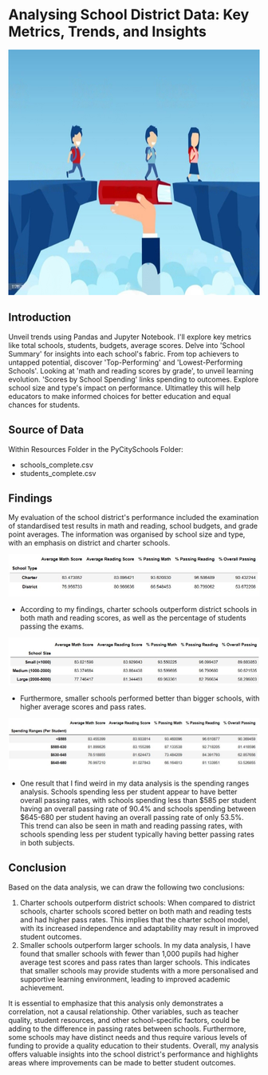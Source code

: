 # Analysing School District Data: Key Metrics, Trends, and Insights
<img src="images/school.jpeg" width="1000" height="491">

## Introduction
Unveil trends using Pandas and Jupyter Notebook. I'll explore key metrics like total schools, students, budgets, average scores. Delve into 'School Summary' for insights into each school's fabric. From top achievers to untapped potential, discover 'Top-Performing' and 'Lowest-Performing Schools'. Looking at 'math and reading scores by grade', to unveil learning evolution. 'Scores by School Spending' links spending to outcomes. Explore school size and type's impact on performance. Ultimatley this will help educators to make informed choices for better education and equal chances for students.

## Source of Data
Within Resources Folder in the PyCitySchools Folder:
* schools_complete.csv
* students_complete.csv

## Findings
My evaluation of the school district's performance included the examination of standardised test results in math and reading, school budgets, and grade point averages. The information was organised by school size and type, with an emphasis on district and charter schools.

![school_type_summary](images/school_type_summary.JPG) 
* According to my findings, charter schools outperform district schools in both math and reading scores, as well as the percentage of students passing the exams.

![school_size_summary](images/school_size_summary.JPG) 
* Furthermore, smaller schools performed better than bigger schools, with higher average scores and pass rates.

![school_spending_summary](images/school_spending_summary.JPG) 
* One result that I find weird in my data analysis is the spending ranges analysis. Schools spending less per student appear to have better overall passing rates, with schools spending less than $585 per student having an overall passing rate of 90.4% and schools spending between $645-680 per student having an overall passing rate of only 53.5%. This trend can also be seen in math and reading passing rates, with schools spending less per student typically having better passing rates in both subjects.

## Conclusion
Based on the data analysis, we can draw the following two conclusions:

1.	Charter schools outperform district schools: When compared to district schools, charter schools scored better on both math and reading tests and had higher pass rates. This implies that the charter school model, with its increased independence and adaptability may result in improved student outcomes.
2.	Smaller schools outperform larger schools. In my data analysis, I have found that smaller schools with fewer than 1,000 pupils had higher average test scores and pass rates than larger schools. This indicates that smaller schools may provide students with a more personalised and supportive learning environment, leading to improved academic achievement.
   
It is essential to emphasize that this analysis only demonstrates a correlation, not a causal relationship. Other variables, such as teacher quality, student resources, and other school-specific factors, could be adding to the difference in passing rates between schools. Furthermore, some schools may have distinct needs and thus require various levels of funding to provide a quality education to their students. Overall, my analysis offers valuable insights into the school district's performance and highlights areas where improvements can be made to better student outcomes.
